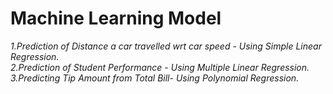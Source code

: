# Machine Learning Model
<i>
1.Prediction of Distance a car travelled wrt car speed - Using Simple Linear Regression.<br>
2.Prediction of Student Performance - Using Multiple Linear Regression.<br>
3.Predicting Tip Amount from Total Bill- Using Polynomial Regression.</i>

